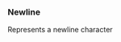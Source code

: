 ### <a id="McUtils.McUtils.Parsers.RegexPatterns.Newline">Newline</a>
Represents a newline character

